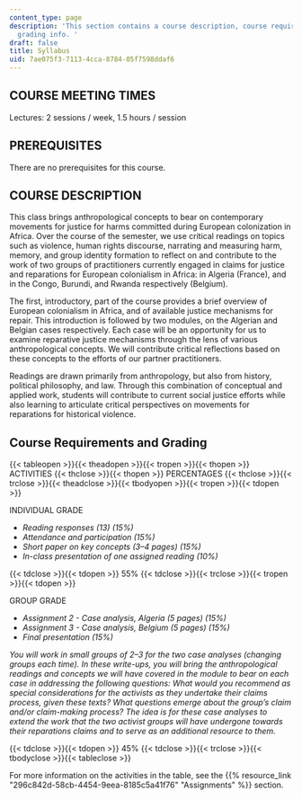 ```yaml
---
content_type: page
description: 'This section contains a course description, course requirements, and
  grading info. '
draft: false
title: Syllabus
uid: 7ae075f3-7113-4cca-8784-05f7598ddaf6
---
```

## COURSE MEETING TIMES

Lectures: 2 sessions / week, 1.5 hours / session

## PREREQUISITES

There are no prerequisites for this course.

## COURSE DESCRIPTION

This class brings anthropological concepts to bear on contemporary movements for justice for harms committed during European colonization in Africa. Over the course of the semester, we use critical readings on topics such as violence, human rights discourse, narrating and measuring harm, memory, and group identity formation to reflect on and contribute to the work of two groups of practitioners currently engaged in claims for justice and reparations for European colonialism in Africa: in Algeria (France), and in the Congo, Burundi, and Rwanda respectively (Belgium).

The first, introductory, part of the course provides a brief overview of European colonialism in Africa, and of available justice mechanisms for repair. This introduction is followed by two modules, on the Algerian and Belgian cases respectively. Each case will be an opportunity for us to examine reparative justice mechanisms through the lens of various anthropological concepts. We will contribute critical reflections based on these concepts to the efforts of our partner practitioners.

Readings are drawn primarily from anthropology, but also from history, political philosophy, and law. Through this combination of conceptual and applied work, students will contribute to current social justice efforts while also learning to articulate critical perspectives on movements for reparations for historical violence.

## Course Requirements and Grading

{{< tableopen >}}{{< theadopen >}}{{< tropen >}}{{< thopen >}}
ACTIVITIES
{{< thclose >}}{{< thopen >}}
PERCENTAGES
{{< thclose >}}{{< trclose >}}{{< theadclose >}}{{< tbodyopen >}}{{< tropen >}}{{< tdopen >}}

INDIVIDUAL GRADE 

- *Reading responses (13) (15%)*
- *Attendance and participation (15%)*
- *Short paper on key concepts (3–4 pages) (15%)*
- *In-class presentation of one assigned reading (10%)*

{{< tdclose >}}{{< tdopen >}}
55%
{{< tdclose >}}{{< trclose >}}{{< tropen >}}{{< tdopen >}}

GROUP GRADE

- *Assignment 2 - Case analysis, Algeria (5 pages) (15%)*
- *Assignment 3 - Case analysis, Belgium (5 pages) (15%)*
- *Final presentation (15%)*

*You will work in small groups of 2–3 for the two case analyses (changing groups each time). In these write-ups, you will bring the anthropological readings and concepts we will have covered in the module to bear on each case in addressing the following questions: What would you recommend as special considerations for the activists as they undertake their claims process, given these texts? What questions emerge about the group’s claim and/or claim-making process? The idea is for these case analyses to extend the work that the two activist groups will have undergone towards their reparations claims and to serve as an additional resource to them.*

{{< tdclose >}}{{< tdopen >}}
45%
{{< tdclose >}}{{< trclose >}}{{< tbodyclose >}}{{< tableclose >}}

For more information on the activities in the table, see the {{% resource_link "296c842d-58cb-4454-9eea-8185c5a41f76" "Assignments" %}} section.